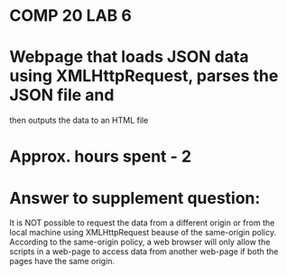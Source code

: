 # COMP 20 LAB 6

# Webpage that loads JSON data using XMLHttpRequest, parses the JSON file and
then outputs the data to an HTML file

# Approx. hours spent - 2

# Answer to supplement question:

  It is NOT possible to request the data from a different origin or from the
  local machine using XMLHttpRequest beause of the same-origin policy. According
  to the same-origin policy, a web browser will only allow the scripts in a
  web-page to access data from another web-page if both the pages have the same
  origin. 
